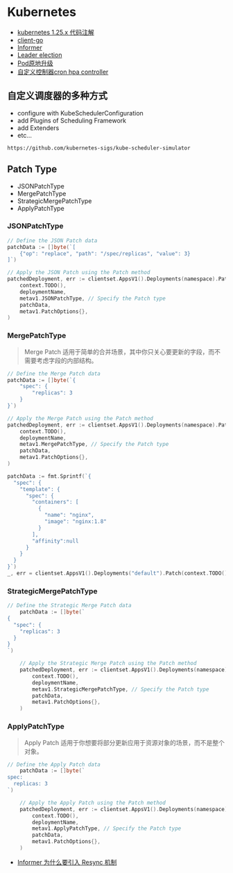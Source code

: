 # Kubernetes

- [kubernetes 1.25.x 代码注解](https://github.com/zhengyansheng/kubernetes)
- [client-go](./kubernetes/clients)
- [Informer](./kubernetes/informers)
- [Leader election](kubernetes/leader-election)
- [Pod原地升级](./kubernetes/pod-inplace-upgrade/main.go)
- [自定义控制器cron hpa controller](https://github.com/AliyunContainerService/kubernetes-cronhpa-controller)


## 自定义调度器的多种方式

- configure with KubeSchedulerConfiguration
- add Plugins of Scheduling Framework
- add Extenders
- etc...

`https://github.com/kubernetes-sigs/kube-scheduler-simulator`

## Patch Type

- JSONPatchType
- MergePatchType
- StrategicMergePatchType
- ApplyPatchType

### JSONPatchType

```go
// Define the JSON Patch data
patchData := []byte(`[
    {"op": "replace", "path": "/spec/replicas", "value": 3}
]`)

// Apply the JSON Patch using the Patch method
patchedDeployment, err := clientset.AppsV1().Deployments(namespace).Patch(
    context.TODO(),
    deploymentName,
    metav1.JSONPatchType, // Specify the Patch type
    patchData,
    metav1.PatchOptions{},
)
```

### MergePatchType

> Merge Patch 适用于简单的合并场景，其中你只关心要更新的字段，而不需要考虑字段的内部结构。

```go
// Define the Merge Patch data
patchData := []byte(`{
    "spec": {
        "replicas": 3
    }
}`)

// Apply the Merge Patch using the Patch method
patchedDeployment, err := clientset.AppsV1().Deployments(namespace).Patch(
    context.TODO(),
    deploymentName,
    metav1.MergePatchType, // Specify the Patch type
    patchData,
    metav1.PatchOptions{},
)
```

```go
patchData := fmt.Sprintf(`{
  "spec": {
    "template": {
      "spec": {
        "containers": [
          {
			"name": "nginx",
            "image": "nginx:1.8"
          }
        ],
		"affinity":null
      }
    }
  }
}`)
_, err = clientset.AppsV1().Deployments("default").Patch(context.TODO(), "nginx-deployment", types.MergePatchType, []byte(patchData), metav1.PatchOptions{})
```

### StrategicMergePatchType

```go
// Define the Strategic Merge Patch data
	patchData := []byte(`
{
  "spec": {
    "replicas": 3
  }
}
`)

	// Apply the Strategic Merge Patch using the Patch method
	patchedDeployment, err := clientset.AppsV1().Deployments(namespace).Patch(
		context.TODO(),
		deploymentName,
		metav1.StrategicMergePatchType, // Specify the Patch type
		patchData,
		metav1.PatchOptions{},
	)
```

### ApplyPatchType

> Apply Patch 适用于你想要将部分更新应用于资源对象的场景，而不是整个对象。

```go
// Define the Apply Patch data
	patchData := []byte(`
spec:
  replicas: 3
`)

	// Apply the Apply Patch using the Patch method
	patchedDeployment, err := clientset.AppsV1().Deployments(namespace).Patch(
		context.TODO(),
		deploymentName,
		metav1.ApplyPatchType, // Specify the Patch type
		patchData,
		metav1.PatchOptions{},
	)
```

- [Informer 为什么要引入 Resync 机制](https://github.com/cloudnativeto/sig-kubernetes/issues/11)  

